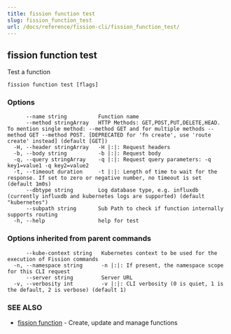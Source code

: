 ```yaml
---
title: fission function test
slug: fission_function_test
url: /docs/reference/fission-cli/fission_function_test/
---
```

## fission function test

Test a function

```
fission function test [flags]
```

### Options

```
      --name string          Function name
      --method stringArray   HTTP Methods: GET,POST,PUT,DELETE,HEAD. To mention single method: --method GET and for multiple methods --method GET --method POST. [DEPRECATED for 'fn create', use 'route create' instead] (default [GET])
  -H, --header stringArray   -H |:|: Request headers
  -b, --body string          -b |:|: Request body
  -q, --query stringArray    -q |:|: Request query parameters: -q key1=value1 -q key2=value2
  -t, --timeout duration     -t |:|: Length of time to wait for the response. If set to zero or negative number, no timeout is set (default 1m0s)
      --dbtype string        Log database type, e.g. influxdb (currently influxdb and kubernetes logs are supported) (default "kubernetes")
      --subpath string       Sub Path to check if function internally supports routing
  -h, --help                 help for test
```

### Options inherited from parent commands

```
      --kube-context string   Kubernetes context to be used for the execution of Fission commands
  -n, --namespace string      -n |:|: If present, the namespace scope for this CLI request
      --server string         Server URL
  -v, --verbosity int         -v |:|: CLI verbosity (0 is quiet, 1 is the default, 2 is verbose) (default 1)
```

### SEE ALSO

* [fission function](/docs/reference/fission-cli/fission_function/)	 - Create, update and manage functions

